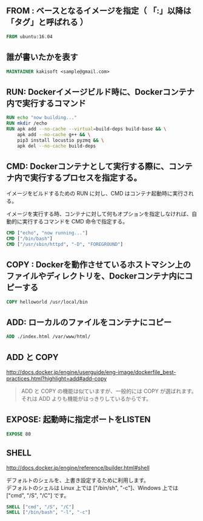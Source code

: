## FROM : ベースとなるイメージを指定（ 「:」以降は「タグ」と呼ばれる ）
```dockerfile
FROM ubuntu:16.04
```


## 誰が書いたかを表す
```dockerfile
MAINTAINER kakisoft <sample@gmail.com>
```


## RUN: Dockerイメージビルド時に、Dockerコンテナ内で実行するコマンド
```dockerfile
RUN echo "now building..."
RUN mkdir /echo
RUN apk add --no-cache --virtual=build-deps build-base && \
    apk add --no-cache g++ && \
    pip3 install locustio pyzmq && \
    apk del --no-cache build-deps
```


## CMD: Dockerコンテナとして実行する際に、コンテナ内で実行するプロセスを指定する。
イメージをビルドするための RUN に対し、CMD はコンテナ起動時に実行される。  

イメージを実行する時、コンテナに対して何もオプションを指定しなければ、自動的に実行するコマンドを CMD 命令で指定する。
```dockerfile
CMD ["echo", "now running..."]
CMD ["/bin/bash"]
CMD ["/usr/sbin/httpd", "-D", "FOREGROUND"]
```


## COPY : Dockerを動作させているホストマシン上のファイルやディレクトリを、Dockerコンテナ内にコピーする
```dockerfile
COPY helloworld /usr/local/bin
```


## ADD: ローカルのファイルをコンテナにコピー
```dockerfile
ADD ./index.html /var/www/html/
```

## ADD と COPY
http://docs.docker.jp/engine/userguide/eng-image/dockerfile_best-practices.html?highlight=add#add-copy  
>ADD と COPY の機能は似ていますが、一般的には COPY が選ばれます。  
>それは ADD よりも機能がはっきりしているからです。  


## EXPOSE: 起動時に指定ポートをLISTEN 
```dockerfile
EXPOSE 80
```


## SHELL
http://docs.docker.jp/engine/reference/builder.html#shell  

デフォルトのシェルを、上書き設定するために利用します。   
デフォルトのシェルは Linux 上では ["/bin/sh", "-c"]、Windows 上では ["cmd", "/S", "/C"] です。  

```dockerfile
SHELL ["cmd", "/S", "/C"]
SHELL ["/bin/bash", "-l", "-c"]
```

